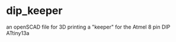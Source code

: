 dip_keeper
==========

an openSCAD file for 3D printing a "keeper" for the Atmel 8 pin DIP ATtiny13a
